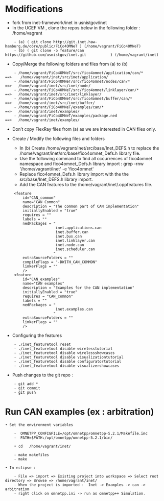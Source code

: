 
# Modifications 

* fork from inet-framework/inet in usnistgov/inet
* In the UCEF VM , clone the repos below in the following folder :  /home/vagrant 
```
	- (a) ( git clone http://git.inet.haw-hamburg.de/core/public/FiCo4OMNeT ) (/home/vagrant/﻿FiCo4OMNeT)
	- (b) ( git clone -b feature/can https://github.com/usnistgov/inet.git           ) (/home/vagrant/inet)
```
* Copy/Merge the following folders and files from (a) to (b) 
```
	- /home/vagrant/﻿FiCo4OMNeT/src/﻿fico4omnet/application/can/*     ==>    /home/vagrant/inet/src/inet/application/
	- /home/vagrant/﻿FiCo4OMNeT/src/﻿fico4omnet/nodes/can/*              ==>   /home/vagrant/inet/src/inet/node/
	- /home/vagrant/﻿FiCo4OMNeT/src/﻿fico4omnet/linklayer/can/*          ==>   /home/vagrant/inet/src/inet/linklayer/
	- /home/vagrant/﻿FiCo4OMNeT/src/﻿fico4omnet/buffer/can/*              ==>   /home/vagrant/inet/src/inet/buffer/
	- /home/vagrant/﻿FiCo4OMNeT/examples/can/*                                      ==>   /home/vagrant/inet/examples/
	- /home/vagrant/﻿FiCo4OMNeT/examples/package.ned                          ==>   /home/vagrant/inet/examples/
```
* Don’t copy FlexRay files from (a) as we are interested in CAN files only. 
* Create / Modify the following files and folders
	
	- In (b) Create /home/vagrant/inet/src/base/Inet_DEFS.h to replace the /home/vagrant/inet/src/base/fico4omnet_Defs.h library file. 
	- Use the following command to find all occurrences of fico4omnet namespace and fico4omnet_Defs.h library import : 
	      grep -rnw '/home/vagrant/inet' -e 'fico4omnet'
	- Replace fico4omnet_Defs.h library import with the the src/base/Inet_DEFS.h library import. 
	-  Add the CAN features to the /home/vagrant/inet/.oppfeatures file. 
```
	<feature
        id="CAN_common"
        name="CAN Common"
        description = "The common part of CAN implementation"
        initiallyEnabled = "true"
        requires = ""
        labels = ""
        nedPackages = "
                       inet.applications.can
                       inet.buffer.can
                       inet.bus.can
                       inet.linklayer.can
                       inet.node.can
                       inet.scheduler.can
                      "
        extraSourceFolders = ""
        compileFlags = "-DWITH_CAN_COMMON"
        linkerFlags = ""
        />
    <feature
        id="CAN_examples"
        name="CAN examples"
        description = "Examples for the CAN implementation"
        initiallyEnabled = "true"
        requires = "CAN_common"
        labels = ""
        nedPackages = "
                       inet.examples.can
                      "
        extraSourceFolders = ""
        linkerFlags = ""
        />
 ```   

* Configuring the features 
```
	- ./inet_featuretool reset
	- ./inet_featuretool disable wirelesstutorial
	- ./inet_featuretool disable wirelessshowcases
	- ./inet_featuretool disable visualizationtutorial
	- ./inet_featuretool disable configuratortutorial
	- ./inet_featuretool disable visualizershowcases
```
* Push changes to the git repo : 
```
	- git add *
	- git commit
	- git push
```

# Run CAN examples (ex : arbitration)

	• Set the environment variables
```
	-  OMNETPP_CONFIGFILE=/opt/omnetpp/omnetpp-5.2.1/Makefile.inc
	-  PATH=$PATH:/opt/omnetpp/omnetpp-5.2.1/bin/
	
	• cd   /home/vagrant/inet/
	
	- make makefiles 
	- make
```
	• In eclipse : 
```
	- File => import => Existing project into workspace => Select root directory => Browse => /home/vagrant/inet/
	- When the project is imported :  Inet -> Examples -> can -> arbitration
	- right click on omnetpp.ini -> run as omnetpp++ Simulation. 
```
